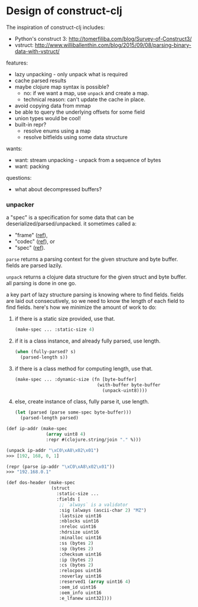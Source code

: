 # Design of construct-clj


The inspiration of construct-clj includes:
  - Python's construct 3: http://tomerfiliba.com/blog/Survey-of-Construct3/
  - vstruct: http://www.williballenthin.com/blog/2015/09/08/parsing-binary-data-with-vstruct/

features:
  - lazy unpacking - only unpack what is required
  - cache parsed results
  - maybe clojure map syntax is possible?
    - no: if we want a map, use `unpack` and create a map.
    - technical reason: can't update the cache in place.
  - avoid copying data from mmap
  - be able to query the underlying offsets for some field
  - union types would be cool!
  - built-in repr?
    - resolve enums using a map
    - resolve bitfields using some data structure

wants:
  - want: stream unpacking - unpack from a sequence of bytes
  - want: packing

questions:
  - what about decompressed buffers?


### unpacker

a "spec" is a specification for some data that can be deserialized/parsed/unpacked.
it sometimes called a:
  - "frame" ([ref](https://github.com/ztellman/gloss/wiki/Introduction)),
  - "codec" ([ref](https://github.com/smee/binary)), or
  - "spec" ([ref](https://github.com/clojurewerkz/buffy)).

`parse` returns a parsing context for the given structure and byte buffer.
fields are parsed lazily.

`unpack` returns a clojure data structure for the given struct and byte buffer.
all parsing is done in one go.

a key part of lazy structure parsing is knowing where to find fields.
fields are laid out consecutively, so we need to know the length of each field
 to find fields.
here's how we minimize the amount of work to do:

  1. if there is a static size provided, use that.
     ```lisp
     (make-spec ... :static-size 4)
     ```
  2. if it is a class instance, and already fully parsed, use length.
     ```lisp
     (when (fully-parsed? s)
       (parsed-length s))
     ```
  3. if there is a class method for computing length, use that.
     ```lisp
     (make-spec ... :dynamic-size (fn [byte-buffer]
                                    (with-buffer byte-buffer
                                      (unpack-uint8))))
     ```
  4. else, create instance of class, fully parse it, use length.
     ```lisp
     (let (parsed (parse some-spec byte-buffer)))
       (parsed-length parsed)
     ```

```lisp
(def ip-addr (make-spec
               (array uint8 4)
               :repr #(clojure.string/join "." %)))

(unpack ip-addr "\xC0\xA8\x02\x01")
>>> [192, 168, 0, 1]

(repr (parse ip-addr "\xC0\xA8\x02\x01"))
>>> "192.168.0.1"

(def dos-header (make-spec
                 (struct
                   :static-size ...
                   :fields [
                    ;; `always` is a validator
                    :sig (always (ascii-char 2) "MZ")
                    :lastsize uint16
                    :nblocks uint16
                    :nreloc uint16
                    :hdrsize uint16
                    :minalloc uint16
                    :ss (bytes 2)
                    :sp (bytes 2)
                    :checksum uint16
                    :ip (bytes 2)
                    :cs (bytes 2)
                    :relocpos uint16
                    :noverlay uint16
                    :reserved1 (array uint16 4)
                    :oem_id uint16
                    :oem_info uint16
                    :e_lfanew uint32])))
```
